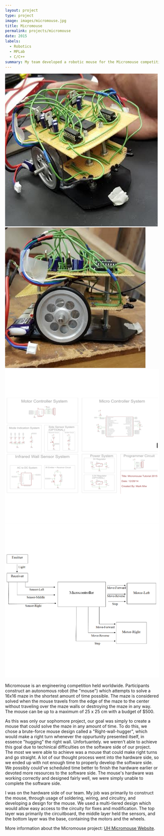 ```yaml
---
layout: project
type: project
image: images/micromouse.jpg
title: Micromouse
permalink: projects/micromouse
date: 2015
labels:
  - Robotics
  - MPLab
  - C/C++
summary: My team developed a robotic mouse for the Micromouse competition as our Sophomore Project in Computer Engineering.
---
```


<div class="ui small rounded images">
  <img class="ui image" src="../images/Micromouse1.png">
  <img class="ui image" src="../images/Micromouse2.png">
  <img class="ui image" src="../images/Micromouse3.png">
  <img class="ui image" src="../images/Micromouse4.png">
</div>

Micromouse is an engineering competition held worldwide. Participants construct an autonomous robot (the "mouse") which attempts to solve a 16x16 maze in the shortest amount of time possible. The maze is considered solved when the mouse travels from the edge of the maze to the center without traveling over the maze walls or destroying the maze in any way. The mouse can be up to a maximum of 25 x 25 cm with a budget of $500.

As this was only our sophomore project, our goal was simply to create a mouse that could solve the maze in any amount of time. To do this, we chose a brute-force mouse design called a "Right-wall-hugger", which would make a right turn whenever the oppurtunity presented itself, in essence "hugging" the right wall. Unfortuantely. we weren't able to achieve this goal due to techinical difficulties on the software side of our project. The most we were able to achieve was a mouse that could make right turns and go straight. A lot of our thought process went into the hardware side, so we ended up with not enough time to properly develop the software side. We possibly could've scheduled time better to finish the hardware earlier or devoted more resources to the software side. The mouse's hardware was working correctly and designed fairly well, we were simply unable to complete the software side.

I was on the hardware side of our team. My job was primarily to construct the mouse, through usage of soldering, wiring, and circuitry, and developing a design for the mouse. We used a multi-tiered design which would allow easy access to the circuity for fixes and modification. The top layer was primarily the circuitboard, the middle layer held the sensors, and the bottom layer was the base, containing the motors and the wheels. 

More information about the Micromouse project: [UH Micromouse Website](http://www-ee.eng.hawaii.edu/~mmouse/about.html).



